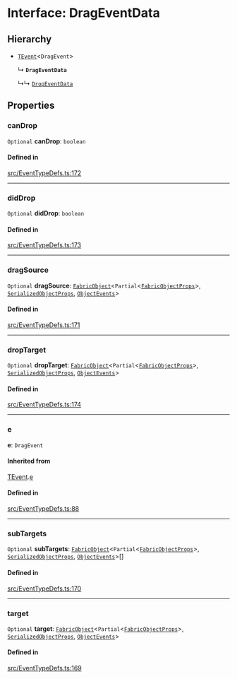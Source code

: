 # Interface: DragEventData

## Hierarchy

- [`TEvent`](/apidocs/interfaces/TEvent.md)\<`DragEvent`\>

  ↳ **`DragEventData`**

  ↳↳ [`DropEventData`](/apidocs/interfaces/DropEventData.md)

## Properties

### canDrop

 `Optional` **canDrop**: `boolean`

#### Defined in

[src/EventTypeDefs.ts:172](https://github.com/fabricjs/fabric.js/blob/b24e8cbdf/src/EventTypeDefs.ts#L172)

___

### didDrop

 `Optional` **didDrop**: `boolean`

#### Defined in

[src/EventTypeDefs.ts:173](https://github.com/fabricjs/fabric.js/blob/b24e8cbdf/src/EventTypeDefs.ts#L173)

___

### dragSource

 `Optional` **dragSource**: [`FabricObject`](/apidocs/classes/FabricObject.md)\<`Partial`\<[`FabricObjectProps`](/apidocs/interfaces/FabricObjectProps.md)\>, [`SerializedObjectProps`](/apidocs/interfaces/SerializedObjectProps.md), [`ObjectEvents`](/apidocs/interfaces/ObjectEvents.md)\>

#### Defined in

[src/EventTypeDefs.ts:171](https://github.com/fabricjs/fabric.js/blob/b24e8cbdf/src/EventTypeDefs.ts#L171)

___

### dropTarget

 `Optional` **dropTarget**: [`FabricObject`](/apidocs/classes/FabricObject.md)\<`Partial`\<[`FabricObjectProps`](/apidocs/interfaces/FabricObjectProps.md)\>, [`SerializedObjectProps`](/apidocs/interfaces/SerializedObjectProps.md), [`ObjectEvents`](/apidocs/interfaces/ObjectEvents.md)\>

#### Defined in

[src/EventTypeDefs.ts:174](https://github.com/fabricjs/fabric.js/blob/b24e8cbdf/src/EventTypeDefs.ts#L174)

___

### e

 **e**: `DragEvent`

#### Inherited from

[TEvent](/apidocs/interfaces/TEvent.md).[e](/apidocs/interfaces/TEvent.md#e)

#### Defined in

[src/EventTypeDefs.ts:88](https://github.com/fabricjs/fabric.js/blob/b24e8cbdf/src/EventTypeDefs.ts#L88)

___

### subTargets

 `Optional` **subTargets**: [`FabricObject`](/apidocs/classes/FabricObject.md)\<`Partial`\<[`FabricObjectProps`](/apidocs/interfaces/FabricObjectProps.md)\>, [`SerializedObjectProps`](/apidocs/interfaces/SerializedObjectProps.md), [`ObjectEvents`](/apidocs/interfaces/ObjectEvents.md)\>[]

#### Defined in

[src/EventTypeDefs.ts:170](https://github.com/fabricjs/fabric.js/blob/b24e8cbdf/src/EventTypeDefs.ts#L170)

___

### target

 `Optional` **target**: [`FabricObject`](/apidocs/classes/FabricObject.md)\<`Partial`\<[`FabricObjectProps`](/apidocs/interfaces/FabricObjectProps.md)\>, [`SerializedObjectProps`](/apidocs/interfaces/SerializedObjectProps.md), [`ObjectEvents`](/apidocs/interfaces/ObjectEvents.md)\>

#### Defined in

[src/EventTypeDefs.ts:169](https://github.com/fabricjs/fabric.js/blob/b24e8cbdf/src/EventTypeDefs.ts#L169)
